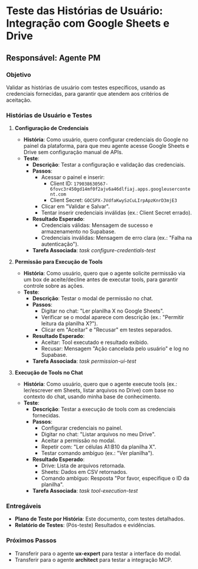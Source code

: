 # Teste das Histórias de Usuário: Integração com Google Sheets e Drive

## Responsável: Agente PM

### Objetivo
Validar as histórias de usuário com testes específicos, usando as credenciais fornecidas, para garantir que atendem aos critérios de aceitação.

### Histórias de Usuário e Testes

1. **Configuração de Credenciais**
   - **História**: Como usuário, quero configurar credenciais do Google no painel da plataforma, para que meu agente acesse Google Sheets e Drive sem configuração manual de APIs.
   - **Teste**:
     - **Descrição**: Testar a configuração e validação das credenciais.
     - **Passos**:
       - Acessar o painel e inserir:
         - Client ID: `179038630567-6fovc3r450gd14mf0f2ajv6a46dlfiaj.apps.googleusercontent.com`
         - Client Secret: `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`
       - Clicar em "Validar e Salvar".
       - Tentar inserir credenciais inválidas (ex.: Client Secret errado).
     - **Resultado Esperado**:
       - Credenciais válidas: Mensagem de sucesso e armazenamento no Supabase.
       - Credenciais inválidas: Mensagem de erro clara (ex.: "Falha na autenticação").
     - **Tarefa Associada**: *task configure-credentials-test*

2. **Permissão para Execução de Tools**
   - **História**: Como usuário, quero que o agente solicite permissão via um box de aceite/decline antes de executar tools, para garantir controle sobre as ações.
   - **Teste**:
     - **Descrição**: Testar o modal de permissão no chat.
     - **Passos**:
       - Digitar no chat: "Ler planilha X no Google Sheets".
       - Verificar se o modal aparece com descrição (ex.: "Permitir leitura da planilha X?").
       - Clicar em "Aceitar" e "Recusar" em testes separados.
     - **Resultado Esperado**:
       - Aceitar: Tool executado e resultado exibido.
       - Recusar: Mensagem "Ação cancelada pelo usuário" e log no Supabase.
     - **Tarefa Associada**: *task permission-ui-test*

3. **Execução de Tools no Chat**
   - **História**: Como usuário, quero que o agente execute tools (ex.: ler/escrever em Sheets, listar arquivos no Drive) com base no contexto do chat, usando minha base de conhecimento.
   - **Teste**:
     - **Descrição**: Testar a execução de tools com as credenciais fornecidas.
     - **Passos**:
       - Configurar credenciais no painel.
       - Digitar no chat: "Listar arquivos no meu Drive".
       - Aceitar a permissão no modal.
       - Repetir com: "Ler células A1:B10 da planilha X".
       - Testar comando ambíguo (ex.: "Ver planilha").
     - **Resultado Esperado**:
       - Drive: Lista de arquivos retornada.
       - Sheets: Dados em CSV retornados.
       - Comando ambíguo: Resposta "Por favor, especifique o ID da planilha".
     - **Tarefa Associada**: *task tool-execution-test*

### Entregáveis
- **Plano de Teste por História**: Este documento, com testes detalhados.
- **Relatório de Testes**: (Pós-teste) Resultados e evidências.

### Próximos Passos
- Transferir para o agente **ux-expert** para testar a interface do modal.
- Transferir para o agente **architect** para testar a integração MCP.
